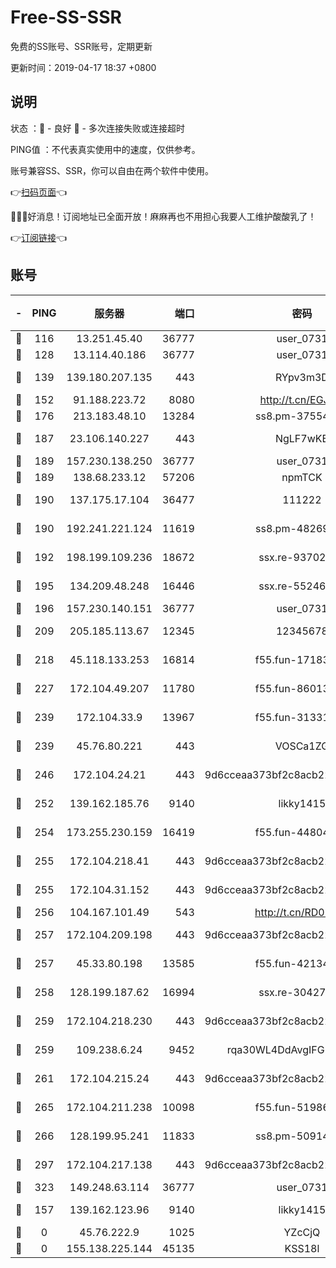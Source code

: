 # Free-SS-SSR

免费的SS账号、SSR账号，定期更新

更新时间：2019-04-17 18:37 +0800

## 说明

状态     ：🙂 - 良好 🙁 - 多次连接失败或连接超时

PING值   ：不代表真实使用中的速度，仅供参考。

账号兼容SS、SSR，你可以自由在两个软件中使用。

👉[扫码页面](https://liesauer.github.io/Free-SS-SSR/)👈

🎉🎉🎉好消息！订阅地址已全面开放！麻麻再也不用担心我要人工维护酸酸乳了！

👉[订阅链接](https://www.liesauer.net/yogurt/subscribe?ACCESS_TOKEN=DAYxR3mMaZAsaqUb)👈

## 账号

|-|PING|服务器|端口|密码|加密方式|区域|
|:----:|:----:|:-----:|-----:|:----:|:----:|:----:|
|🙂|116|13.251.45.40|36777|user_0731|chacha20|SG|
|🙂|128|13.114.40.186|36777|user_0731|chacha20|JP|
|🙂|139|139.180.207.135|443|RYpv3m3D|aes-256-cfb|JP|
|🙂|152|91.188.223.72|8080|http://t.cn/EGJIyrl|rc4-md5|RU|
|🙂|176|213.183.48.10|13284|ss8.pm-37554897|rc4-md5|RU|
|🙂|187|23.106.140.227|443|NgLF7wKB|aes-256-cfb|US|
|🙂|189|157.230.138.250|36777|user_0731|chacha20|US|
|🙂|189|138.68.233.12|57206|npmTCK|rc4-md5|US|
|🙂|190|137.175.17.104|36477|111222|aes-256-cfb|US|
|🙂|190|192.241.221.124|11619|ss8.pm-48269884|aes-256-cfb|US|
|🙂|192|198.199.109.236|18672|ssx.re-93702065|aes-256-cfb|US|
|🙂|195|134.209.48.248|16446|ssx.re-55246161|aes-256-cfb|US|
|🙂|196|157.230.140.151|36777|user_0731|chacha20|US|
|🙂|209|205.185.113.67|12345|12345678|aes-256-cfb|US|
|🙂|218|45.118.133.253|16814|f55.fun-17183295|aes-256-cfb|SG|
|🙂|227|172.104.49.207|11780|f55.fun-86013900|aes-256-cfb|SG|
|🙂|239|172.104.33.9|13967|f55.fun-31331451|aes-256-cfb|SG|
|🙂|239|45.76.80.221|443|VOSCa1ZG|aes-256-cfb|DE|
|🙂|246|172.104.24.21|443|9d6cceaa373bf2c8acb22e60b6a58be6|aes-256-cfb|US|
|🙂|252|139.162.185.76|9140|likky1415|aes-256-cfb|DE|
|🙂|254|173.255.230.159|16419|f55.fun-44804567|aes-256-cfb|US|
|🙂|255|172.104.218.41|443|9d6cceaa373bf2c8acb22e60b6a58be6|aes-256-cfb|US|
|🙂|255|172.104.31.152|443|9d6cceaa373bf2c8acb22e60b6a58be6|aes-256-cfb|US|
|🙂|256|104.167.101.49|543|http://t.cn/RD0D7sx|rc4-md5|CA|
|🙂|257|172.104.209.198|443|9d6cceaa373bf2c8acb22e60b6a58be6|aes-256-cfb|US|
|🙂|257|45.33.80.198|13585|f55.fun-42134475|aes-256-cfb|US|
|🙂|258|128.199.187.62|16994|ssx.re-30427652|aes-256-cfb|SG|
|🙂|259|172.104.218.230|443|9d6cceaa373bf2c8acb22e60b6a58be6|aes-256-cfb|US|
|🙂|259|109.238.6.24|9452|rqa30WL4DdAvgIFG6Fs3znzTa|aes-256-cfb|FR|
|🙂|261|172.104.215.24|443|9d6cceaa373bf2c8acb22e60b6a58be6|aes-256-cfb|US|
|🙂|265|172.104.211.238|10098|f55.fun-51986109|aes-256-cfb|US|
|🙂|266|128.199.95.241|11833|ss8.pm-50914023|aes-256-cfb|SG|
|🙂|297|172.104.217.138|443|9d6cceaa373bf2c8acb22e60b6a58be6|aes-256-cfb|US|
|🙂|323|149.248.63.114|36777|user_0731|chacha20|CA|
|🙁|157|139.162.123.96|9140|likky1415|aes-256-cfb|JP|
|🙁|0|45.76.222.9|1025|YZcCjQ|rc4-md5|JP|
|🙁|0|155.138.225.144|45135|KSS18l|rc4-md5|US|
